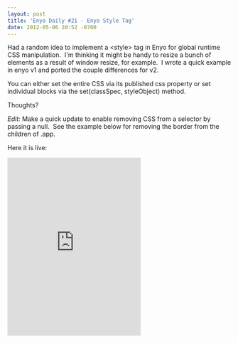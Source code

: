 ```yaml
---
layout: post
title: 'Enyo Daily #21 - Enyo Style Tag'
date: 2012-05-06 20:52 -0700
---
```


<p>Had a random idea to implement a &lt;style&gt; tag in Enyo for global runtime CSS manipulation.  I'm thinking it might be handy to resize a bunch of elements as a result of window resize, for example.  I wrote a quick example in enyo v1 and ported the couple differences for v2.</p>
<p>You can either set the entire CSS via its published css property or set individual blocks via the set(classSpec, styleObject) method.</p>
<p>Thoughts?</p>
<p><em>Edit:</em> Make a quick update to enable removing CSS from a selector by passing a null.  See the example below for removing the border from the children of .app.</p>
<p>Here it is live:</p>
<p><iframe frameborder="0" height="400px" src="http://jsfiddle.net/ryanjduffy/KAT2Z/2/embedded/"></iframe></p>